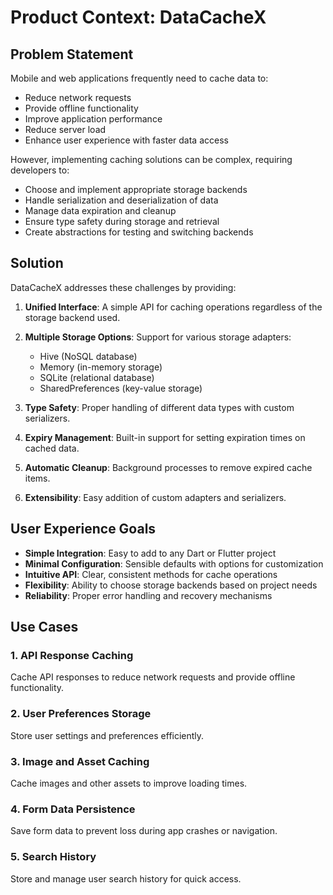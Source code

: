 # Product Context: DataCacheX

## Problem Statement
Mobile and web applications frequently need to cache data to:
- Reduce network requests
- Provide offline functionality
- Improve application performance
- Reduce server load
- Enhance user experience with faster data access

However, implementing caching solutions can be complex, requiring developers to:
- Choose and implement appropriate storage backends
- Handle serialization and deserialization of data
- Manage data expiration and cleanup
- Ensure type safety during storage and retrieval
- Create abstractions for testing and switching backends

## Solution
DataCacheX addresses these challenges by providing:

1. **Unified Interface**: A simple API for caching operations regardless of the storage backend used.

2. **Multiple Storage Options**: Support for various storage adapters:
   - Hive (NoSQL database)
   - Memory (in-memory storage)
   - SQLite (relational database)
   - SharedPreferences (key-value storage)

3. **Type Safety**: Proper handling of different data types with custom serializers.

4. **Expiry Management**: Built-in support for setting expiration times on cached data.

5. **Automatic Cleanup**: Background processes to remove expired cache items.

6. **Extensibility**: Easy addition of custom adapters and serializers.

## User Experience Goals
- **Simple Integration**: Easy to add to any Dart or Flutter project
- **Minimal Configuration**: Sensible defaults with options for customization
- **Intuitive API**: Clear, consistent methods for cache operations
- **Flexibility**: Ability to choose storage backends based on project needs
- **Reliability**: Proper error handling and recovery mechanisms

## Use Cases

### 1. API Response Caching
Cache API responses to reduce network requests and provide offline functionality.

### 2. User Preferences Storage
Store user settings and preferences efficiently.

### 3. Image and Asset Caching
Cache images and other assets to improve loading times.

### 4. Form Data Persistence
Save form data to prevent loss during app crashes or navigation.

### 5. Search History
Store and manage user search history for quick access. 